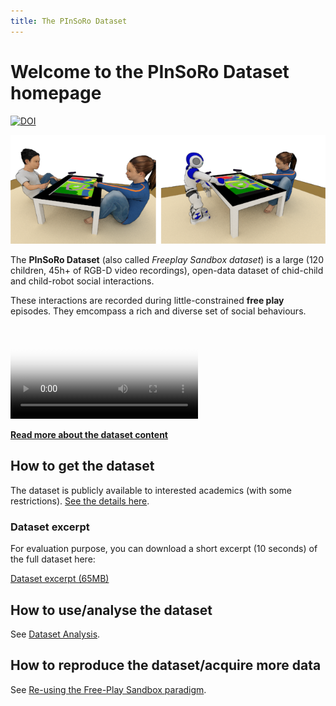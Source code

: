 ```yaml
---
title: The PInSoRo Dataset
---
```


Welcome to the PInSoRo Dataset homepage
=======================================

[![DOI](https://zenodo.org/badge/DOI/10.5281/zenodo.1043508.svg)](https://doi.org/10.5281/zenodo.1043508)

![The two conditions](media/setup-illustration.png)

The **PInSoRo Dataset** (also called _Freeplay Sandbox dataset_) is a large (120
children, 45h+ of RGB-D video recordings), open-data dataset of chid-child and
child-robot social interactions.

These interactions are recorded during little-constrained **free play**
episodes. They emcompass a rich and diverse set of social behaviours.

<video controls src="media/mosaic_blend.mp4" poster="media/mosaic_blend.jpg">
Sorry, your browser doesn't support embedded videos, 
but don't worry, you can <a href="media/mosaic_blend.mp4">download it</a>
and watch it with your favorite video player!
</video>

**[Read more about the dataset content](dataset)**

How to get the dataset
----------------------

The dataset is publicly available to interested academics (with some
restrictions). [See the details here](get-dataset).

### Dataset excerpt

For evaluation purpose, you can download a short excerpt (10 seconds) of the full dataset here:

[Dataset excerpt (65MB)](dataset/10s-extract.bag)

How to use/analyse the dataset
------------------------------

See [Dataset Analysis](analysing).

How to reproduce the dataset/acquire more data
----------------------------------------------

See [Re-using the Free-Play Sandbox paradigm](freeplay-software).

